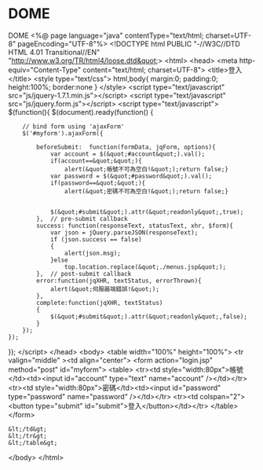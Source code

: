# DOME
DOME
&lt;%@ page language=&quot;java&quot; contentType=&quot;text/html; charset=UTF-8&quot;
    pageEncoding=&quot;UTF-8&quot;%&gt;
&lt;!DOCTYPE html PUBLIC &quot;-//W3C//DTD HTML 4.01 Transitional//EN&quot; &quot;http://www.w3.org/TR/html4/loose.dtd&quot;&gt;
&lt;html&gt;
&lt;head&gt;
&lt;meta http-equiv=&quot;Content-Type&quot; content=&quot;text/html; charset=UTF-8&quot;&gt;
&lt;title&gt;登入&lt;/title&gt;
   &lt;style type=&quot;text/css&quot;&gt;
    html,body{
      margin:0;
      padding:0;
      height:100%;
      border:none
   }
    &lt;/style&gt;
    &lt;script type=&quot;text/javascript&quot; src=&quot;js/jquery-1.7.1.min.js&quot;&gt;&lt;/script&gt;
&lt;script type=&quot;text/javascript&quot; src=&quot;js/jquery.form.js&quot;&gt;&lt;/script&gt;
&lt;script type=&quot;text/javascript&quot;&gt;
$(function(){
    $(document).ready(function() {
        
    
        // bind form using 'ajaxForm'
        $('#myform').ajaxForm({
            
            beforeSubmit:  function(formData, jqForm, options){
                var account = $(&quot;#account&quot;).val();
                if(account==&quot;&quot;){
                    alert(&quot;帳號不可為空白!&quot;);return false;}
                var password = $(&quot;#password&quot;).val();
                if(password==&quot;&quot;){
                    alert(&quot;密碼不可為空白!&quot;);return false;}
                
 
                $(&quot;#submit&quot;).attr(&quot;readonly&quot;,true);
            },  // pre-submit callback
            success: function(responseText, statusText, xhr, $form){
                var json = jQuery.parseJSON(responseText);
                if (json.success == false)
                {
                    alert(json.msg);
                }else
                    top.location.replace(&quot;./menus.jsp&quot;);
            },  // post-submit callback
            error:function(jqXHR, textStatus, errorThrown){
                alert(&quot;伺服器端錯誤!&quot;);
            },
            complete:function(jqXHR, textStatus)
            {
                $(&quot;#submit&quot;).attr(&quot;readonly&quot;,false);
            }
        });
    });
});
&lt;/script&gt;
&lt;/head&gt;
&lt;body&gt;
&lt;table width=&quot;100%&quot; height=&quot;100%&quot;&gt;
    &lt;tr valign=&quot;middle&quot; &gt;&lt;td align=&quot;center&quot;&gt;
    &lt;form action=&quot;login.jsp&quot; method=&quot;post&quot; id=&quot;myform&quot;&gt;
        &lt;table&gt;
        &lt;tr&gt;&lt;td style=&quot;width:80px&quot;&gt;帳號&lt;/td&gt;&lt;td&gt;&lt;input id=&quot;account&quot; type=&quot;text&quot; name=&quot;account&quot; /&gt;&lt;/td&gt;&lt;/tr&gt;
        &lt;tr&gt;&lt;td style=&quot;width:80px&quot;&gt;密碼&lt;/td&gt;&lt;td&gt;&lt;input id=&quot;password&quot; type=&quot;password&quot; name=&quot;password&quot; /&gt;&lt;/td&gt;&lt;/tr&gt;
        &lt;tr&gt;&lt;td colspan=&quot;2&quot;&gt;&lt;button type=&quot;submit&quot; id=&quot;submit&quot;&gt;登入&lt;/button&gt;&lt;/td&gt;&lt;/tr&gt;
        &lt;/table&gt;
    &lt;/form&gt;
    
    &lt;/td&gt;
    &lt;/tr&gt;
    &lt;/table&gt;
&lt;/body&gt;
&lt;/html&gt;

